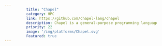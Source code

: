 ```yaml
---
          title: "Chapel"
          category: HPC
          link: https://github.com/chapel-lang/chapel
          description: Chapel is a general-purpose programming language that makes large-scale parallel and distributed computing far more productive than conventional approaches while matching or beating them in terms of performance.
          priority: 22
          image: '/img/platforms/Chapel.svg'
          Featured: true
---
```

          